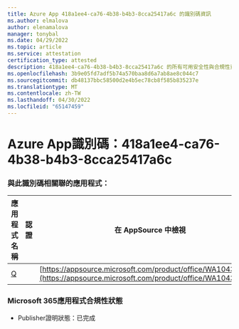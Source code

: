 ```yaml
---
title: Azure App 418a1ee4-ca76-4b38-b4b3-8cca25417a6c 的識別碼資訊
ms.author: elmalova
author: elenamalova
manager: tonybal
ms.date: 04/29/2022
ms.topic: article
ms.service: attestation
certification_type: attested
description: 418a1ee4-ca76-4b38-b4b3-8cca25417a6c 的所有可用安全性與合規性資訊。
ms.openlocfilehash: 3b9e05fd7adf5b74a570baa8d6a7ab8ae8c044c7
ms.sourcegitcommit: db48137bbc58500d2e4b5ec78cb8f585b835237e
ms.translationtype: MT
ms.contentlocale: zh-TW
ms.lasthandoff: 04/30/2022
ms.locfileid: "65147459"
---
```

# <a name="azure-app-id-418a1ee4-ca76-4b38-b4b3-8cca25417a6c"></a>Azure App識別碼：418a1ee4-ca76-4b38-b4b3-8cca25417a6c


### <a name="apps-associated-with-this-id"></a>與此識別碼相關聯的應用程式：
| **應用程式名稱** | **認證** | **在 AppSource 中檢視** |
|--------------|---------------|-----------------------|
| [Q](../forward/WA104381433.md) |  | [https://appsource.microsoft.com/product/office/WA104381433](https://appsource.microsoft.com/product/office/WA104381433) |

### <a name="microsoft-365-app-compliance-status"></a>Microsoft 365應用程式合規性狀態
- Publisher證明狀態：已完成
